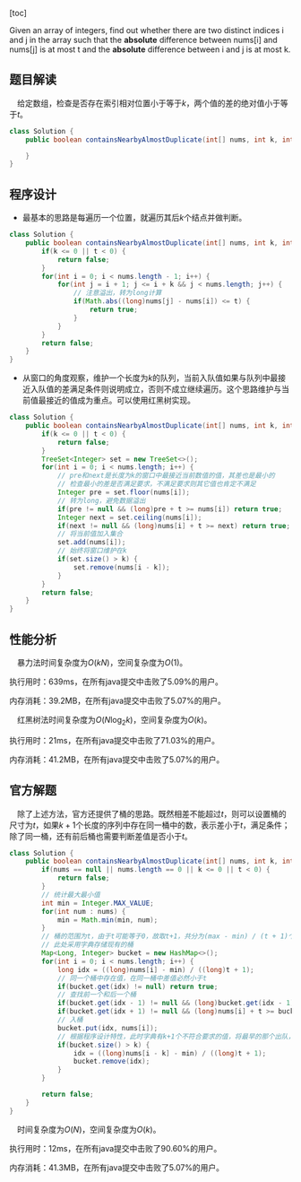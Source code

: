 [toc]

Given an array of integers, find out whether there are two distinct indices i and j in the array such that the **absolute** difference between nums[i] and nums[j] is at most t and the **absolute** difference between i and j is at most k.



## 题目解读

&emsp;给定数组，检查是否存在索引相对位置小于等于$k$，两个值的差的绝对值小于等于$t$。

```java
class Solution {
    public boolean containsNearbyAlmostDuplicate(int[] nums, int k, int t) {

    }
}
```

## 程序设计

* 最基本的思路是每遍历一个位置，就遍历其后$k$个结点并做判断。

```java
class Solution {
    public boolean containsNearbyAlmostDuplicate(int[] nums, int k, int t) {
        if(k <= 0 || t < 0) {
            return false;
        }
        for(int i = 0; i < nums.length - 1; i++) {
            for(int j = i + 1; j <= i + k && j < nums.length; j++) {
                // 注意溢出，转为long计算
                if(Math.abs((long)nums[j] - nums[i]) <= t) {
                    return true;
                }
            }
        }
        return false;
    }
}
```

* 从窗口的角度观察，维护一个长度为$k$的队列，当前入队值如果与队列中最接近入队值的差满足条件则说明成立，否则不成立继续遍历。这个思路维护与当前值最接近的值成为重点。可以使用红黑树实现。

```java
class Solution {
    public boolean containsNearbyAlmostDuplicate(int[] nums, int k, int t) {
        if(k <= 0 || t < 0) {
            return false;
        }
        TreeSet<Integer> set = new TreeSet<>();
        for(int i = 0; i < nums.length; i++) {
            // pre和next是长度为k的窗口中最接近当前数值的值，其差也是最小的
            // 检查最小的差是否满足要求，不满足要求则其它值也肯定不满足
            Integer pre = set.floor(nums[i]);
            // 转为long，避免数据溢出
            if(pre != null && (long)pre + t >= nums[i]) return true;
            Integer next = set.ceiling(nums[i]);
            if(next != null && (long)nums[i] + t >= next) return true;
            // 将当前值加入集合
            set.add(nums[i]);
            // 始终将窗口维护在k
            if(set.size() > k) {
                set.remove(nums[i - k]);
            }
        }
        return false;
    }
}
```

## 性能分析

&emsp;暴力法时间复杂度为$O(kN)$，空间复杂度为$O(1)$。

执行用时：639ms，在所有java提交中击败了5.09%的用户。

内存消耗：39.2MB，在所有java提交中击败了5.07%的用户。

&emsp;红黑树法时间复杂度为$O(N\log_2k)$，空间复杂度为$O(k)$。

执行用时：21ms，在所有java提交中击败了71.03%的用户。

内存消耗：41.2MB，在所有java提交中击败了5.07%的用户。

## 官方解题

&emsp;除了上述方法，官方还提供了桶的思路。既然相差不能超过$t$，则可以设置桶的尺寸为$t$，如果$k+1$个长度的序列中存在同一桶中的数，表示差小于$t$，满足条件；除了同一桶，还有前后桶也需要判断差值是否小于$t$。

```java
class Solution {
    public boolean containsNearbyAlmostDuplicate(int[] nums, int k, int t) {
        if(nums == null || nums.length == 0 || k <= 0 || t < 0) {
            return false;
        }
        // 统计最大最小值
        int min = Integer.MAX_VALUE;
        for(int num : nums) {
            min = Math.min(min, num);
        }
        // 桶的范围为t，由于t可能等于0，故取t+1，共分为(max - min) / (t + 1)个桶
        // 此处采用字典存储现有的桶
        Map<Long, Integer> bucket = new HashMap<>();
        for(int i = 0; i < nums.length; i++) {
            long idx = ((long)nums[i] - min) / ((long)t + 1);
            // 同一个桶中存在值，在同一桶中差值必然小于t
            if(bucket.get(idx) != null) return true;
            // 查找前一个和后一个桶
            if(bucket.get(idx - 1) != null && (long)bucket.get(idx - 1) + t >= nums[i]) return true;
            if(bucket.get(idx + 1) != null && (long)nums[i] + t >= bucket.get(idx + 1)) return true;
            // 入桶
            bucket.put(idx, nums[i]);
            // 根据程序设计特性，此时字典有k+1个不符合要求的值，将最早的那个出队，为下一个值进队做准备
            if(bucket.size() > k) {
                idx = ((long)nums[i - k] - min) / ((long)t + 1);
                bucket.remove(idx);
            }
        }

        return false;
    }
}
```

&emsp;时间复杂度为$O(N)$，空间复杂度为$O(k)$。

执行用时：12ms，在所有java提交中击败了90.60%的用户。

内存消耗：41.3MB，在所有java提交中击败了5.07%的用户。